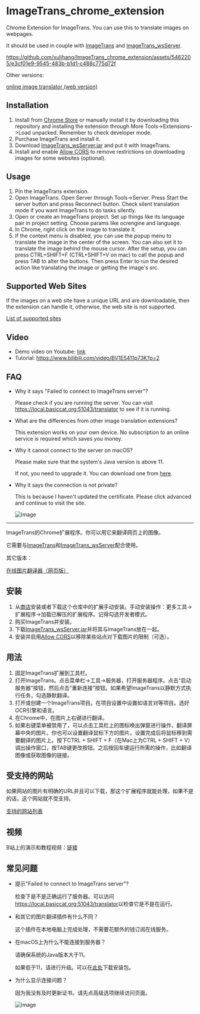 # ImageTrans_chrome_extension

Chrome Extension for ImageTrans. You can use this to translate images on webpages.

It should be used in couple with [ImageTrans](https://www.basiccat.org/imagetrans) and [ImageTrans_wsServer](https://github.com/xulihang/ImageTrans_wsServer).




https://github.com/xulihang/ImageTrans_chrome_extension/assets/5462205/e3cf01e9-9545-483b-b1d1-c488c775d72f

Other versions:

[online image translator (web version)](https://www.basiccat.org/online-image-translator/)

## Installation

1. Install from [Chrome Store](https://chromewebstore.google.com/detail/imagetrans/lkijcgjookpddgfacoankphnpbinmhia?hl=en) or manually install it by downloading this repository and installing the extension through More Tools->Extensions->Load unpacked. Remember to check developer mode.
2. Purchase ImageTrans and install it.
3. Download [ImageTrans_wsServer.jar](https://github.com/xulihang/ImageTrans_wsServer/releases/download/builds/ImageTrans_wsServer.jar) and put it with ImageTrans.
4. Install and enable [Allow CORS](https://chromewebstore.google.com/detail/allow-cors-access-control/lhobafahddgcelffkeicbaginigeejlf) to remove restrictions on downloading images for some websites (optional).

## Usage

1. Pin the ImageTrans extension.
2. Open ImageTrans. Open Server through Tools->Server. Press Start the server button and press Reconnect button. Check silent translation mode if you want ImageTrans to do tasks silently.
3. Open or create an ImageTrans project. Set up things like its language pair in project setting. Choose params like ocrengine and language.
4. In Chrome, right click on the image to translate it.
5. If the context menu is disabled, you can use the popup menu to translate the image in the center of the screen. You can also set it to translate the image behind the mouse cursor. After the setup, you can press CTRL+SHIFT+F (CTRL+SHIFT+V on mac) to call the popup and press TAB to alter the buttons. Then press Enter to run the desired action like translating the image or getting the image's src.


## Supported Web Sites

If the images on a web site have a unique URL and are downloadable, then the extension can handle it, otherwise, the web site is not supported.

[List of supported sites](./supported-sites.md)

## Video

* Demo video on Youtube: [link](https://www.youtube.com/watch?v=R7pv02jwL_k)
* Tutorial: <https://www.bilibili.com/video/BV1E5411p73K?p=2>

## FAQ

* Why it says "Failed to connect to ImageTrans server"?

   Please check if you are running the server. You can visit <https://local.basiccat.org:51043/translator> to see if it is running.
   
* What are the differences from other image translation extensions?

   This extension works on your own device. No subscription to an online service is required which saves you money.
   
* Why it cannot connect to the server on macOS?

   Please make sure that the system's Java version is above 11.
   
   If not, you need to upgrade it. You can download one from [here](https://bell-sw.com/pages/downloads/#jdk-11-lts).

* Why it says the connection is not private?

    This is because I haven't updated the certificate. Please click advanced and continue to visit the site.

    ![image](https://github.com/xulihang/ImageTrans_chrome_extension/assets/5462205/99734b8a-c04c-46b6-8154-4cb46ec62f27)



<hr/>

ImageTrans的Chrome扩展程序。你可以用它来翻译网页上的图像。

它需要与[ImageTrans](https://www.basiccat.org/imagetrans)和[ImageTrans_wsServer](https://github.com/xulihang/ImageTrans_wsServer)配合使用。

其它版本：

[在线图片翻译器（网页版）](https://www.basiccat.org/zh/online-image-translator/)

## 安装

1. 从[商店](https://chromewebstore.google.com/detail/imagetrans/lkijcgjookpddgfacoankphnpbinmhia?hl=en)安装或者下载这个仓库中的扩展手动安装。手动安装操作：更多工具->扩展程序->加载已解压的扩展程序。记得勾选开发者模式。
2. 购买ImageTrans并安装。
3. 下载[ImageTrans_wsServer.jar](https://github.com/xulihang/ImageTrans_wsServer/releases/download/builds/ImageTrans_wsServer.jar)并将其与ImageTrans放在一起。
4. 安装并启用[Allow CORS](https://chromewebstore.google.com/detail/allow-cors-access-control/lhobafahddgcelffkeicbaginigeejlf)以移除某些站点对下载图片的限制（可选）。

## 用法

1. 固定ImageTrans扩展到工具栏。
2. 打开ImageTrans。点击菜单栏->工具->服务器，打开服务器程序。点击“启动服务器”按钮，然后点击“重新连接”按钮。如果希望ImageTrans以静默方式执行任务，勾选静默翻译。
3. 打开或创建一个ImageTrans项目。在项目设置中设置如语言对等项目。选好OCR引擎和语言。
4. 在Chrome中，在图片上右键进行翻译。
5. 如果右键菜单被禁用了，可以点击工具栏上的图标唤出弹窗进行操作，翻译屏幕中央的图片。你也可以设置翻译鼠标下方的图片。设置完成后将鼠标移到需要翻译的图片上。按下CTRL + SHIFT + F（在Mac上为CTRL + SHIFT + V）调出操作窗口，按TAB键更改按钮。之后按回车键运行所需的操作，比如翻译图像或获取图像的链接。

## 受支持的网站

如果网站的图片有明确的URL并且可以下载，那这个扩展程序就能处理，如果不是的话，这个网站就不受支持。

[支持的网站列表](./supported-sites.md)

## 视频

B站上的演示和教程视频：[链接](https://www.bilibili.com/video/BV1E5411p73K/)

## 常见问题

* 提示"Failed to connect to ImageTrans server"?

   检查下是不是正确运行了服务器。可以访问<https://local.basiccat.org:51043/translator>以检查它是不是在运行。
   
* 和其它的图片翻译插件有什么不同？

   这个插件在本地电脑上完成处理，不需要花额外的钱订阅在线服务。

* 在macOS上为什么不能连接到服务器？

   请确保系统的Java版本大于11。
   
   如果低于11，请进行升级。可以在[此处](https://bell-sw.com/pages/downloads/#jdk-11-lts)下载安装包。

* 为什么显示连接问题？

    因为我没有及时更新证书。请先点高级选项继续访问页面。

    ![image](https://github.com/xulihang/ImageTrans_chrome_extension/assets/5462205/4cf0d4da-f1d7-4942-b1a2-dfac7703fc95)

  
